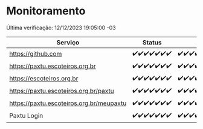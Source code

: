 # Monitoramento

Última verificação: 12/12/2023 19:05:00 -03

|Serviço|Status|Últimas 24h|
|---|---|---|
|https://github.com|<span title="2023-12-05: OK=24">✔️</span><span title="2023-12-06: OK=23">✔️</span><span title="2023-12-07: OK=24">✔️</span><span title="2023-12-08: OK=24">✔️</span><span title="2023-12-09: OK=24">✔️</span><span title="2023-12-10: OK=24">✔️</span><span title="2023-12-11: OK=22">✔️</span>|<span title="11/12/2023 19:06:00 -03 : 200">✔️</span><span title="11/12/2023 20:06:00 -03 : 200">✔️</span><span title="11/12/2023 21:31:00 -03 : 200">✔️</span><span title="11/12/2023 22:49:00 -03 : 200">✔️</span><span title="11/12/2023 23:22:00 -03 : 200">✔️</span><span title="12/12/2023 00:07:00 -03 : 200">✔️</span><span title="12/12/2023 01:08:00 -03 : 200">✔️</span><span title="12/12/2023 02:06:00 -03 : 200">✔️</span><span title="12/12/2023 03:08:00 -03 : 200">✔️</span><span title="12/12/2023 04:06:00 -03 : 200">✔️</span><span title="12/12/2023 05:09:00 -03 : 200">✔️</span><span title="12/12/2023 06:06:00 -03 : 200">✔️</span><span title="12/12/2023 07:07:00 -03 : 200">✔️</span><span title="12/12/2023 08:04:00 -03 : 200">✔️</span><span title="12/12/2023 09:11:00 -03 : 200">✔️</span><span title="12/12/2023 10:09:00 -03 : 200">✔️</span><span title="12/12/2023 11:06:00 -03 : 200">✔️</span><span title="12/12/2023 12:06:00 -03 : 200">✔️</span><span title="12/12/2023 13:07:00 -03 : 200">✔️</span><span title="12/12/2023 14:05:00 -03 : 200">✔️</span><span title="12/12/2023 15:08:00 -03 : 200">✔️</span><span title="12/12/2023 16:04:00 -03 : 200">✔️</span><span title="12/12/2023 17:07:00 -03 : 200">✔️</span><span title="12/12/2023 18:04:00 -03 : 200">✔️</span><span title="12/12/2023 19:05:00 -03 : 200">✔️</span>|
|https://paxtu.escoteiros.org.br|<span title="2023-12-05: OK=24">✔️</span><span title="2023-12-06: OK=23">✔️</span><span title="2023-12-07: OK=24">✔️</span><span title="2023-12-08: OK=24">✔️</span><span title="2023-12-09: OK=24">✔️</span><span title="2023-12-10: OK=24">✔️</span><span title="2023-12-11: OK=22">✔️</span>|<span title="11/12/2023 19:06:00 -03 : 200">✔️</span><span title="11/12/2023 20:06:00 -03 : 200">✔️</span><span title="11/12/2023 21:31:00 -03 : 200">✔️</span><span title="11/12/2023 22:49:00 -03 : 200">✔️</span><span title="11/12/2023 23:22:00 -03 : 200">✔️</span><span title="12/12/2023 00:07:00 -03 : 200">✔️</span><span title="12/12/2023 01:08:00 -03 : 200">✔️</span><span title="12/12/2023 02:06:00 -03 : 200">✔️</span><span title="12/12/2023 03:08:00 -03 : 200">✔️</span><span title="12/12/2023 04:06:00 -03 : 200">✔️</span><span title="12/12/2023 05:09:00 -03 : 200">✔️</span><span title="12/12/2023 06:06:00 -03 : 200">✔️</span><span title="12/12/2023 07:07:00 -03 : 200">✔️</span><span title="12/12/2023 08:04:00 -03 : 200">✔️</span><span title="12/12/2023 09:11:00 -03 : 200">✔️</span><span title="12/12/2023 10:09:00 -03 : 200">✔️</span><span title="12/12/2023 11:06:00 -03 : 200">✔️</span><span title="12/12/2023 12:06:00 -03 : 200">✔️</span><span title="12/12/2023 13:07:00 -03 : 200">✔️</span><span title="12/12/2023 14:05:00 -03 : 200">✔️</span><span title="12/12/2023 15:08:00 -03 : 200">✔️</span><span title="12/12/2023 16:04:00 -03 : 200">✔️</span><span title="12/12/2023 17:07:00 -03 : 200">✔️</span><span title="12/12/2023 18:04:00 -03 : 200">✔️</span><span title="12/12/2023 19:05:00 -03 : 200">✔️</span>|
|https://escoteiros.org.br|<span title="2023-12-05: OK=24">✔️</span><span title="2023-12-06: OK=23">✔️</span><span title="2023-12-07: OK=24">✔️</span><span title="2023-12-08: OK=24">✔️</span><span title="2023-12-09: OK=24">✔️</span><span title="2023-12-10: OK=24">✔️</span><span title="2023-12-11: OK=22">✔️</span>|<span title="11/12/2023 19:06:00 -03 : 200">✔️</span><span title="11/12/2023 20:06:00 -03 : 200">✔️</span><span title="11/12/2023 21:31:00 -03 : 200">✔️</span><span title="11/12/2023 22:49:00 -03 : 200">✔️</span><span title="11/12/2023 23:22:00 -03 : 200">✔️</span><span title="12/12/2023 00:07:00 -03 : 200">✔️</span><span title="12/12/2023 01:08:00 -03 : 200">✔️</span><span title="12/12/2023 02:06:00 -03 : 200">✔️</span><span title="12/12/2023 03:08:00 -03 : 200">✔️</span><span title="12/12/2023 04:06:00 -03 : 200">✔️</span><span title="12/12/2023 05:09:00 -03 : 200">✔️</span><span title="12/12/2023 06:06:00 -03 : 200">✔️</span><span title="12/12/2023 07:07:00 -03 : 200">✔️</span><span title="12/12/2023 08:04:00 -03 : 200">✔️</span><span title="12/12/2023 09:11:00 -03 : 200">✔️</span><span title="12/12/2023 10:09:00 -03 : 200">✔️</span><span title="12/12/2023 11:06:00 -03 : 200">✔️</span><span title="12/12/2023 12:06:00 -03 : 200">✔️</span><span title="12/12/2023 13:07:00 -03 : 200">✔️</span><span title="12/12/2023 14:05:00 -03 : 200">✔️</span><span title="12/12/2023 15:08:00 -03 : 200">✔️</span><span title="12/12/2023 16:04:00 -03 : 200">✔️</span><span title="12/12/2023 17:07:00 -03 : 200">✔️</span><span title="12/12/2023 18:04:00 -03 : 200">✔️</span><span title="12/12/2023 19:05:00 -03 : 200">✔️</span>|
|https://paxtu.escoteiros.org.br/paxtu|<span title="2023-12-05: OK=24">✔️</span><span title="2023-12-06: OK=23">✔️</span><span title="2023-12-07: OK=24">✔️</span><span title="2023-12-08: OK=24">✔️</span><span title="2023-12-09: OK=24">✔️</span><span title="2023-12-10: OK=24">✔️</span><span title="2023-12-11: OK=22">✔️</span>|<span title="11/12/2023 19:06:00 -03 : 200">✔️</span><span title="11/12/2023 20:06:00 -03 : 200">✔️</span><span title="11/12/2023 21:31:00 -03 : 200">✔️</span><span title="11/12/2023 22:49:00 -03 : 200">✔️</span><span title="11/12/2023 23:22:00 -03 : 200">✔️</span><span title="12/12/2023 00:07:00 -03 : 200">✔️</span><span title="12/12/2023 01:08:00 -03 : 200">✔️</span><span title="12/12/2023 02:06:00 -03 : 200">✔️</span><span title="12/12/2023 03:08:00 -03 : 200">✔️</span><span title="12/12/2023 04:06:00 -03 : 200">✔️</span><span title="12/12/2023 05:09:00 -03 : 200">✔️</span><span title="12/12/2023 06:06:00 -03 : 200">✔️</span><span title="12/12/2023 07:07:00 -03 : 200">✔️</span><span title="12/12/2023 08:04:00 -03 : 200">✔️</span><span title="12/12/2023 09:11:00 -03 : 200">✔️</span><span title="12/12/2023 10:09:00 -03 : 200">✔️</span><span title="12/12/2023 11:06:00 -03 : 200">✔️</span><span title="12/12/2023 12:06:00 -03 : 200">✔️</span><span title="12/12/2023 13:07:00 -03 : 200">✔️</span><span title="12/12/2023 14:05:00 -03 : 200">✔️</span><span title="12/12/2023 15:08:00 -03 : 200">✔️</span><span title="12/12/2023 16:04:00 -03 : 200">✔️</span><span title="12/12/2023 17:07:00 -03 : 200">✔️</span><span title="12/12/2023 18:05:00 -03 : 200">✔️</span><span title="12/12/2023 19:05:00 -03 : 200">✔️</span>|
|https://paxtu.escoteiros.org.br/meupaxtu|<span title="2023-12-05: OK=24">✔️</span><span title="2023-12-06: OK=23">✔️</span><span title="2023-12-07: OK=24">✔️</span><span title="2023-12-08: OK=24">✔️</span><span title="2023-12-09: OK=24">✔️</span><span title="2023-12-10: OK=24">✔️</span><span title="2023-12-11: OK=22">✔️</span>|<span title="11/12/2023 19:06:00 -03 : 200">✔️</span><span title="11/12/2023 20:06:00 -03 : 200">✔️</span><span title="11/12/2023 21:31:00 -03 : 200">✔️</span><span title="11/12/2023 22:49:00 -03 : 200">✔️</span><span title="11/12/2023 23:22:00 -03 : 200">✔️</span><span title="12/12/2023 00:07:00 -03 : 200">✔️</span><span title="12/12/2023 01:08:00 -03 : 200">✔️</span><span title="12/12/2023 02:06:00 -03 : 200">✔️</span><span title="12/12/2023 03:08:00 -03 : 200">✔️</span><span title="12/12/2023 04:06:00 -03 : 200">✔️</span><span title="12/12/2023 05:09:00 -03 : 200">✔️</span><span title="12/12/2023 06:06:00 -03 : 200">✔️</span><span title="12/12/2023 07:07:00 -03 : 200">✔️</span><span title="12/12/2023 08:04:00 -03 : 200">✔️</span><span title="12/12/2023 09:11:00 -03 : 200">✔️</span><span title="12/12/2023 10:09:00 -03 : 200">✔️</span><span title="12/12/2023 11:06:00 -03 : 200">✔️</span><span title="12/12/2023 12:06:00 -03 : 200">✔️</span><span title="12/12/2023 13:07:00 -03 : 200">✔️</span><span title="12/12/2023 14:05:00 -03 : 200">✔️</span><span title="12/12/2023 15:08:00 -03 : 200">✔️</span><span title="12/12/2023 16:04:00 -03 : 200">✔️</span><span title="12/12/2023 17:07:00 -03 : 200">✔️</span><span title="12/12/2023 18:05:00 -03 : 200">✔️</span><span title="12/12/2023 19:05:00 -03 : 200">✔️</span>|
|Paxtu Login|<span title="2023-12-05: OK=24">✔️</span><span title="2023-12-06: OK=23">✔️</span><span title="2023-12-07: OK=24">✔️</span><span title="2023-12-08: OK=24">✔️</span><span title="2023-12-09: OK=24">✔️</span><span title="2023-12-10: OK=24">✔️</span><span title="2023-12-11: OK=22">✔️</span>|<span title="11/12/2023 19:06:00 -03 : 200">✔️</span><span title="11/12/2023 20:06:00 -03 : 200">✔️</span><span title="11/12/2023 21:31:00 -03 : 200">✔️</span><span title="11/12/2023 22:49:00 -03 : 200">✔️</span><span title="11/12/2023 23:22:00 -03 : 200">✔️</span><span title="12/12/2023 00:07:00 -03 : 200">✔️</span><span title="12/12/2023 01:08:00 -03 : 200">✔️</span><span title="12/12/2023 02:06:00 -03 : 200">✔️</span><span title="12/12/2023 03:08:00 -03 : 200">✔️</span><span title="12/12/2023 04:06:00 -03 : 200">✔️</span><span title="12/12/2023 05:09:00 -03 : 200">✔️</span><span title="12/12/2023 06:06:00 -03 : 200">✔️</span><span title="12/12/2023 07:07:00 -03 : 200">✔️</span><span title="12/12/2023 08:04:00 -03 : 200">✔️</span><span title="12/12/2023 09:11:00 -03 : 200">✔️</span><span title="12/12/2023 10:09:00 -03 : 200">✔️</span><span title="12/12/2023 11:06:00 -03 : 200">✔️</span><span title="12/12/2023 12:06:00 -03 : 200">✔️</span><span title="12/12/2023 13:07:00 -03 : 200">✔️</span><span title="12/12/2023 14:05:00 -03 : 200">✔️</span><span title="12/12/2023 15:08:00 -03 : 200">✔️</span><span title="12/12/2023 16:04:00 -03 : 200">✔️</span><span title="12/12/2023 17:07:00 -03 : 200">✔️</span><span title="12/12/2023 18:05:00 -03 : 200">✔️</span><span title="12/12/2023 19:05:00 -03 : 200">✔️</span>|
